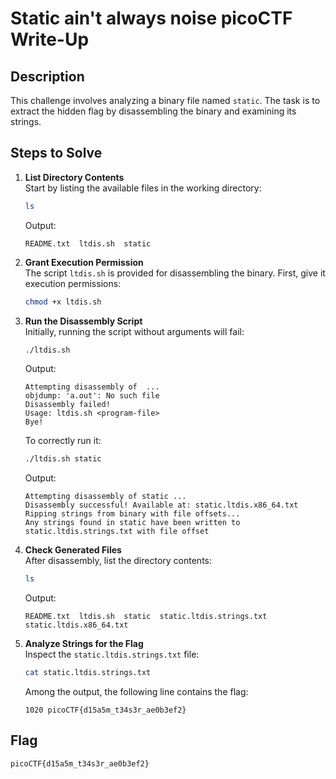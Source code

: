 # Static ain't always noise picoCTF Write-Up

## Description
This challenge involves analyzing a binary file named `static`. The task is to extract the hidden flag by disassembling the binary and examining its strings.

## Steps to Solve

1. **List Directory Contents**  
   Start by listing the available files in the working directory:
   ```bash
   ls
   ```
   Output:
   ```
   README.txt  ltdis.sh  static
   ```

2. **Grant Execution Permission**  
   The script `ltdis.sh` is provided for disassembling the binary. First, give it execution permissions:
   ```bash
   chmod +x ltdis.sh
   ```

3. **Run the Disassembly Script**  
   Initially, running the script without arguments will fail:
   ```bash
   ./ltdis.sh
   ```
   Output:
   ```
   Attempting disassembly of  ...
   objdump: 'a.out': No such file
   Disassembly failed!
   Usage: ltdis.sh <program-file>
   Bye!
   ```

   To correctly run it:
   ```bash
   ./ltdis.sh static
   ```
   Output:
   ```
   Attempting disassembly of static ...
   Disassembly successful! Available at: static.ltdis.x86_64.txt
   Ripping strings from binary with file offsets...
   Any strings found in static have been written to static.ltdis.strings.txt with file offset
   ```

4. **Check Generated Files**  
   After disassembly, list the directory contents:
   ```bash
   ls
   ```
   Output:
   ```
   README.txt  ltdis.sh  static  static.ltdis.strings.txt  static.ltdis.x86_64.txt
   ```

5. **Analyze Strings for the Flag**  
   Inspect the `static.ltdis.strings.txt` file:
   ```bash
   cat static.ltdis.strings.txt
   ```
   Among the output, the following line contains the flag:
   ```
   1020 picoCTF{d15a5m_t34s3r_ae0b3ef2}
   ```

## Flag
```
picoCTF{d15a5m_t34s3r_ae0b3ef2}
```

